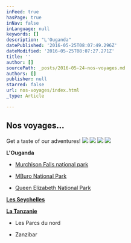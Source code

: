 ```yaml
---
inFeed: true
hasPage: true
inNav: false
inLanguage: null
keywords: []
description: "L'Ouganda"
datePublished: '2016-05-25T08:07:49.296Z'
dateModified: '2016-05-25T08:07:27.271Z'
title: ''
author: []
sourcePath: _posts/2016-05-24-nos-voyages.md
authors: []
publisher: null
starred: false
url: nos-voyages/index.html
_type: Article

---
```

## Nos voyages...

Get a taste of our adventures!
![](https://the-grid-user-content.s3-us-west-2.amazonaws.com/f4ef108d-3f5d-4756-a611-7dced3dd16b3.jpg)
![](https://the-grid-user-content.s3-us-west-2.amazonaws.com/781d6be4-55a5-4a25-932f-45fd8ba35ce7.jpg)
![](https://the-grid-user-content.s3-us-west-2.amazonaws.com/c6237166-6262-4293-a73b-97a4128ee85c.jpg)
![](https://the-grid-user-content.s3-us-west-2.amazonaws.com/66f682f4-6abd-4aa5-8abb-c1d97b8cbbdb.jpg)

**L'Ouganda**

* [Murchison Falls national park][0]

* [MBuro National Park][1]

* [Queen Elizabeth National Park][2]

**[Les Seychelles][3]**

**[La Tanzanie][4]**

* Les Parcs du nord

* Zanzibar

[0]: thegrid.ai/stahle/MFNP
[1]: thegrid.ai/stahle/MNP
[2]: thegrid.ai/stahle/QENP
[3]: thegrid.ai/stahle/LS
[4]: thegrid.ai/stahle/LT